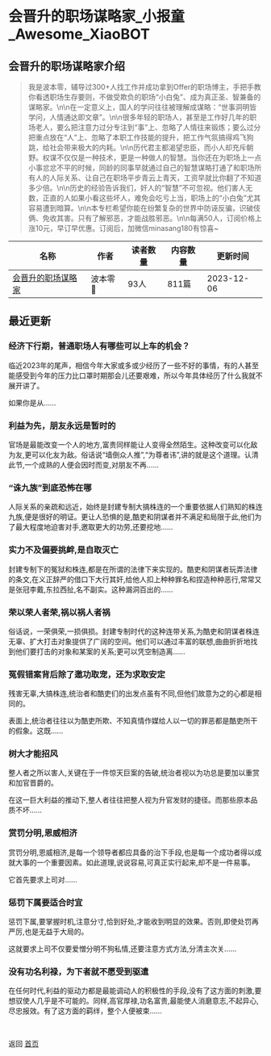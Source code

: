 # 会晋升的职场谋略家_小报童_Awesome_XiaoBOT

## 会晋升的职场谋略家介绍
> 我是波本零，辅导过300+人找工作并成功拿到Offer的职场博主，手把手教你看透职场生存要则，不做受欺负的职场“小白兔”、成为真正圣、智兼备的谋略家。\n\n在一定意义上，国人的学问往往被理解成谋略：“世事洞明皆学问，人情通达即文章”。\n\n很多年轻的职场人，甚至是工作好几年的职场老人，要么把注意力过分专注到“事”上、忽略了人情往来锻炼；要么过分把重点放在“人”上、忽略了本职工作技能的提升，把工作气氛搞得鸡飞狗跳，给社会带来极大的内耗。\n\n历代君主都渴望忠臣，而小人却充斥朝野。权谋不仅仅是一种技术，更是一种做人的智慧。当你还在为职场上一点小事忿忿不平的时候，同龄的同事早就通过自己的智慧谋略打通了和职场所有人的人际关系、让自己在职场平步青云上青天，工资早就比你翻了不知道多少倍。\n\n历史的经验告诉我们，奸人的“智慧”不可忽视。他们害人无数，正直的人如果小看这些坏人，难免会吃亏上当，职场上的“小白兔”尤其容易遭到暗算。\n\n本专栏希望你能在纷繁复杂的世界中防诬反骗，识破伎俩、免收其害。只有了解邪恶，才能战胜邪恶。\n\n每满50人，订阅价格上涨10元，早订早优惠。订阅后，加微信minasang180有惊喜~  
  


|名称|作者|读者数量|内容数量|更新时间|
|---|---|---|---|---|
|[会晋升的职场谋略家](https://xiaobot.net/p/minasang180?refer=0b133df9-27dc-423b-8101-639049001c13)|波本零🌈|93人|811篇|2023-12-06|

## 最近更新
### 经济下行期，普通职场人有哪些可以上车的机会？

临近2023年的尾声，相信今年大家或多或少经历了一些不好的事情，有的人甚至能感受到今年的压力比口罩时期那会儿还要艰难，所以今年具体经历了什么我就不展开讲了。

如果你是从......

### 利益为先，朋友永远是暂时的

官场是最能改变一个人的地方,富贵同样能让人变得全然陌生。这种改变可以化敌为友,更可以化友为敌。俗话说“墙倒众人推”,“为尊者讳”,讲的就是这个道理。认清此节,一个成熟的人便会因时而变,对朋友不再......

### “诛九族”到底恐怖在哪

人际关系的亲疏和远近，始终是封建专制大搞株连的一个重要依据人们熟知的株连九族,便是很好的明证。更让人恐惧的是,酷吏和阴谋者并不满足和局限于此,他们为了最大程度地迫害对手,邀取更大的功劳,还要挖地......

### 实力不及偏要挑衅,是自取灭亡

封建专制下的冤狱和株连,都是在所谓的法律下来实现的。酷吏和阴谋者玩弄法律的条文,在义正辞严的借口下大行其奸,给他人扣上种种罪名和捏造种种恶行,常常又是张冠李戴,东拉西扯,名不副实。这种漏洞百出的......

### 荣以荣人者荣,祸以祸人者祸

俗话说，一荣俱荣,一损俱损。封建专制时代的这种连带关系,为酷吏和阴谋者株连无辜、扩大打击对象提供了广阔的空间。他们可以通过丰富的联想,曲曲折折地找到他们要打击的对象和某案的关系;更可以凭空制造离......

### 冤假错案背后除了邀功取宠，还为求取安定

残害无辜,大搞株连,统治者和酷吏们的出发点虽有不同,但他们故意为之的心都是相同的。

表面上,统治者往往以为酷吏所欺、不知真情作媒给人以一切的罪恶都是酷吏所干的假象。这既......

### 树大才能招风

整人者之所以害人,关键在于一件惊天巨案的告破,统治者视以为功总是要加以重赏和加官晋爵的。

在这一巨大利益的推动下,整人者往往把整人视为升官发财的捷径。而那些原本品质不坏......

### 赏罚分明,恩威相济

赏罚分明,恩威相济,是每一个领导者都应具备的治下手段,也是每一个成功者得以成就大事的一个重要因素。如此道理,说说容易,可真正实行起来,却不是一件易事。

它首先要求上司对......

### 惩罚下属要适合时宜

惩罚下属,要掌握时机,注意分寸,恰到好处,才能收到明显的效果。否则,即使处罚再严厉,也是无益于大局的。

这就要求上司不仅要爱憎分明不狗私情,还要注意方式方法,分清主次关......

### 没有功名利禄，为下者就不愿受到驱遣

在任何时代,利益的驱动力都是最能调动人的积极性的手段,没有了这方面的刺激,要想驭使人几乎是不可能的。同样,高官厚禄,功名富贵,最能使人消磨意志,不起异心,尽忠报效。有了这方面的羁绊，整个人便被束......


<a href="https://github.com/Reno9527/awesome-xiaobot" style="color: white; text-decoration: none;">awesome-xiaobot</a>

返回 [首页](../README.md)
